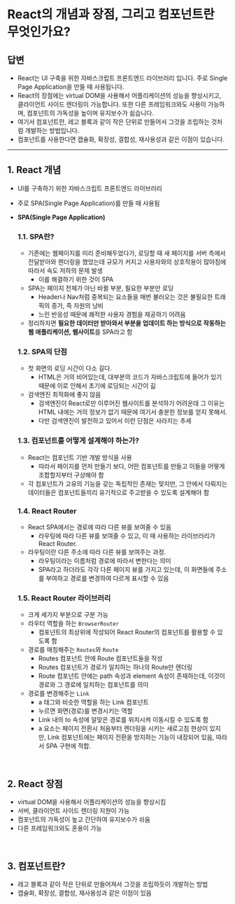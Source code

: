 # React의 개념과 장점, 그리고 컴포넌트란 무엇인가요?

## 답변

- React는 UI 구축을 위한 자바스크립트 프론트엔드 라이브러리 입니다. 주로 Single Page Application을 만들 때 사용됩니다.
- React의 장점에는 virtual DOM을 사용해서 어플리케이션의 성능을 향상시키고, 클라이언트 사이드 렌더링이 가능합니다. 또한 다른 프레임워크와도 사용이 가능하며, 컴포넌트의 가독성을 높이며 유지보수가 쉽습니다.
- 여기서 컴포넌트란, 레고 블록과 같이 작은 단위로 만들어서 그것을 조립하는 것처럼 개발하는 방법입니다.
- 컴포넌트를 사용한다면 캡슐화, 확장성, 결합성, 재사용성과 같은 이점이 있습니다.

---

## 1. React 개념

- UI를 구축하기 위한 자바스크립트 프론트엔드 라이브러리
- 주로 SPA(Single Page Application)를 만들 때 사용됨

- **SPA(Single Page Application)**
    
    ### 1.1. SPA란?
    
    - 기존에는 웹페이지를 미리 준비해두었다가, 로딩할 때 새 페이지를 서버 측에서 전달받아와 렌더링을 했었는데 규모가 커지고 사용자와의 상호작용이 많아짐에 따라서 속도 저하의 문제 발생
        - 이를 해결하기 위한 것이 SPA
    - SPA는 페이지 전체가 아닌 바뀔 부분, 필요한 부분만 로딩
        - Header나 Nav처럼 중복되는 요소들을 매번 불러오는 것은 불필요한 트래픽의 증가, 즉 자원의 낭비
        - 느린 반응성 때문에 쾌적한 사용자 경험을 제공하기 어려움
    - 정리하자면 **필요한 데이터만 받아와서 부분을 업데이트 하는 방식으로 작동하는 웹 애플리케이션, 웹사이트**를 SPA라고 함
    
    ### 1.2. SPA의 단점
    
    - 첫 화면의 로딩 시간이 다소 길다.
        - HTML은 거의 비어있는데, 대부분의 코드가 자바스크립트에 들어가 있기 때문에 이로 인해서 초기에 로딩되는 시간이 긺
    - 검색엔진 최적화에 좋지 않음
        - 검색엔진이 React로만 이루어진 웹사이트를 분석하기 어려운데 그 이유는 HTML 내에는 거의 정보가 없기 때문에 여기서 충분한 정보를 얻지 못해서.
        - 다만 검색엔진이 발전하고 있어서 이런 단점은 사라지는 추세
    
    ### 1.3. 컴포넌트를 어떻게 설계해야 하는가?
    
    - React는 컴포넌트 기반 개발 방식을 사용
        - 따라서 페이지를 먼저 만들기 보다, 어떤 컴포넌트를 만들고 이들을 어떻게 조합할지부터 구상해야 함
    - 각 컴포넌트가 고유의 기능을 갖는 독립적인 존재는 맞지만, 그 안에서 다뤄지는 데이터들은 컴포넌트들끼리 유기적으로 주고받을 수 있도록 설계해야 함
    
    ### 1.4. React Router
    
    - React SPA에서는 경로에 따라 다른 뷰를 보여줄 수 있음
        - 라우팅에 따라 다른 뷰를 보여줄 수 있고, 이 때 사용하는 라이브러리가 React Router.
    - 라우팅이란 다른 주소에 따라 다른 뷰를 보여주는 과정.
        - 라우팅이라는 이름처럼 경로에 따라서 변한다는 의미
        - SPA라고 하더라도 각각 다른 페이지 뷰를 가지고 있는데, 이 화면들에 주소를 부여하고 경로를 변경하여 다르게 표시할 수 있음
    
    ### 1.5. React Router 라이브러리
    
    - 크게 세가지 부분으로 구분 가능
    - 라우터 역할을 하는 `BrowserRouter`
        - 컴포넌트의 최상위에 작성되어 React Router의 컴포넌트를 활용할 수 있도록 함
    - 경로를 매칭해주는 `Routes`와 `Route`
        - Routes 컴포넌트 안에 Route 컴포넌트들을 작성
        - Routes 컴포넌트가 경로가 일치하는 하나의 Route만 렌더링
        - Route 컴포넌트 안에는 path 속성과 element 속성이 존재하는데, 이것이 경로와 그 경로에 일치하는 컴포넌트를 의미
    - 경로를 변경해주는 `Link`
        - a 태그와 비슷한 역할을 하는 Link 컴포넌트
        - 누르면 화면(경로)를 변경시키는 역할
        - Link 내의 to 속성에 알맞은 경로를 위치시켜 이동시킬 수 있도록 함
        - a 요소는 페이지 전환시 처음부터 렌더링을 시키는 새로고침 현상이 있지만, Link 컴포넌트에는 페이지 전환을 방지하는 기능이 내장되어 있음, 따라서 SPA 구현에 적합.
    
<br>

## 2. React 장점

- virtual DOM을 사용해서 어플리케이션의 성능을 향상시킴
- 서버, 클라이언트 사이드 렌더링 지원이 가능
- 컴포넌트의 가독성이 높고 간단하여 유지보수가 쉬움
- 다른 프레임워크와도 혼용이 가능

<br>

## 3. 컴포넌트란?

- 레고 블록과 같이 작은 단위로 만들어져서 그것을 조립하듯이 개발하는 방법
- 캡슐화, 확장성, 결합성, 재사용성과 같은 이점이 있음